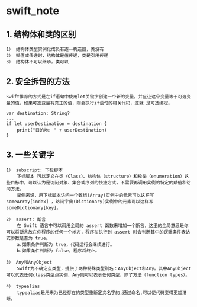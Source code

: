 # swift_note

## 1. 结构体和类的区别
    1） 结构体类型实例化成员有逐一构造器，类没有
    2） 赋值或传递时，结构体是值传递，类是引用传递
    3） 结构体不可以继承，类可以
## 2. 安全拆包的方法
    Swift推荐的方式是在if语句中使用let关键字创建一个新的变量，并且让这个变量等于可选变量的值，如果可选变量有真正的值，则会执行if语句的相关代码，这就 是可选绑定。
    
    var destination: String?
    ...
    if let userDestination = destination {
        print("目的地: " + userDestination)
    }
## 3. 一些关键字
    1） subscript: 下标脚本
        下标脚本 可以定义在类（Class）、结构体（structure）和枚举（enumeration）这些目标中，可以认为是访问对象、集合或序列的快捷方式，不需要再调用实例的特定的赋值和访问方法。
        举例来说，用下标脚本访问一个数组(Array)实例中的元素可以这样写 someArray[index] ，访问字典(Dictionary)实例中的元素可以这样写 someDictionary[key]。
        
    2） assert: 断言
        在 Swift 语言中可以调用全局的 assert 函数来增加一个断言，这里的全局意思是你可以将断言放在你程序的任何一个地方，程序在执行到 assert 时会判断其中的逻辑条件表达式参数是否为 true。
        a.如果条件判断为 true，代码运行会继续进行。
        b.如果条件判断为 false，程序将终止。
        
    3） Any和AnyObject
        Swift为不确定点类型，提供了两种特殊类型别名：AnyObject和Any。其中AnyObject可以代表任何class类型点实例，Any则可以表示任何类型，除了方法（function types）。
        
    4） typealias
        typealias是用来为已经存在的类型重新定义名字的,通过命名,可以使代码变得更加清晰。
